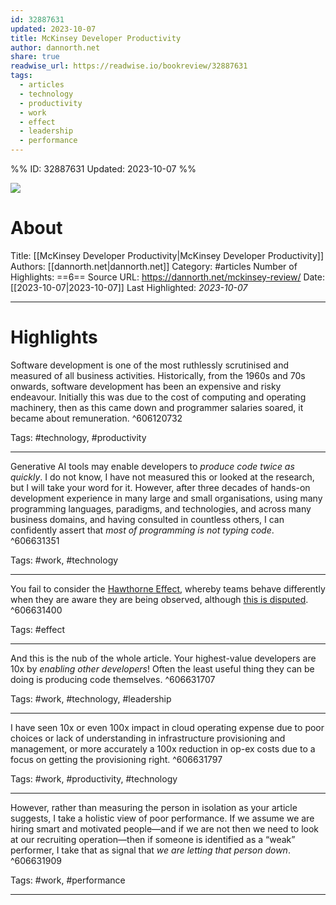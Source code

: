 ```yaml
---
id: 32887631
updated: 2023-10-07
title: McKinsey Developer Productivity
author: dannorth.net
share: true
readwise_url: https://readwise.io/bookreview/32887631
tags:
  - articles
  - technology
  - productivity
  - work
  - effect
  - leadership
  - performance
---
```


%%
ID: 32887631
Updated: 2023-10-07
%%

![]( https://dannorth.net/favicon.ico)

# About
Title: [[McKinsey Developer Productivity|McKinsey Developer Productivity]]
Authors: [[dannorth.net|dannorth.net]]
Category: #articles
Number of Highlights: ==6==
Source URL: https://dannorth.net/mckinsey-review/
Date: [[2023-10-07|2023-10-07]]
Last Highlighted: *2023-10-07*

---

# Highlights

Software development is one of the most ruthlessly scrutinised and measured of all business activities. Historically, from the 1960s and 70s onwards, software development has been an expensive and risky endeavour. Initially this was due to the cost of computing and operating machinery, then as this came down and programmer salaries soared, it became about remuneration. ^606120732

Tags: #technology, #productivity

---
Generative AI tools may enable developers to *produce code twice as quickly*. I do not know, I have not measured this or looked at the research, but I will take your word for it. However, after three decades of hands-on development experience in many large and small organisations, using many programming languages, paradigms, and technologies, and across many business domains, and having consulted in countless others, I can confidently assert that *most of programming is not typing code*. ^606631351

Tags: #work, #technology

---
You fail to consider the [Hawthorne Effect](https://en.wikipedia.org/wiki/Hawthorne_effect), whereby teams behave differently when they are aware they are being observed, although [this is disputed](https://en.wikipedia.org/wiki/Hawthorne_effect#Interpretation_and_criticism). ^606631400

Tags: #effect

---
And this is the nub of the whole article. Your highest-value developers are 10x by *enabling other developers*! Often the least useful thing they can be doing is producing code themselves. ^606631707

Tags: #work, #technology, #leadership

---
I have seen 10x or even 100x impact in cloud operating expense due to poor choices or lack of understanding in infrastructure provisioning and management, or more accurately a 100x reduction in op-ex costs due to a focus on getting the provisioning right. ^606631797

Tags: #work, #productivity, #technology

---
However, rather than measuring the person in isolation as your article suggests, I take a holistic view of poor performance. If we assume we are hiring smart and motivated people—and if we are not then we need to look at our recruiting operation—then if someone is identified as a “weak” performer, I take that as signal that *we are letting that person down*. ^606631909

Tags: #work, #performance

---